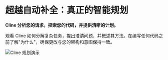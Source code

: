 # 超越自动补全：真正的智能规划

**Cline 分析您的请求，探索您的代码，并提供清晰的计划。**

观看 Cline 如何分解复杂任务，提出澄清问题，并概述其方法。在编写任何代码之前了解"为什么"，确保更改与您的架构和意图保持一致。

![Cline 规划演示](https://storage.googleapis.com/cline_public_images/docs/assets/cline-plan-hifi-1_compress.webp)
